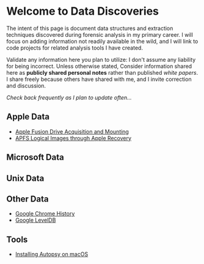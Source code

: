 # Welcome to Data Discoveries

The intent of this page is document data structures and extraction techniques discovered during forensic analysis in my primary career.  I will focus on adding information not readily available in the wild, and I will link to code projects for related analysis tools I have created.

Validate any information here you plan to utilize: I don't assume any liability for being incorrect.  Unless otherwise stated, Consider information shared here as **publicly shared personal notes** rather than published *white papers*.  I share freely because others have shared with me, and I invite correction and discussion.

*Check back frequently as I plan to update often...*

## Apple Data

- [Apple Fusion Drive Acquisition and Mounting](Apple/AppleFusionDrives.md)
- [APFS Logical Images through Apple Recovery](Apple/APFSImaging.md)

## Microsoft Data

## Unix Data

## Other Data

- [Google Chrome History](OtherData/GoogleChromeHistory.md)
- [Google LevelDB](OtherData/LevelDB.md)

## Tools

- [Installing Autopsy on macOS](tools/InstallingAutopsyOnMacOS.html)